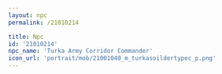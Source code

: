 ```yaml
---
layout: npc
permalink: /21010214

title: Npc
id: '21010214'
npc_name: 'Turka Army Corridor Commander'
icon_url: 'portrait/mob/21001040_m_turkasoildertypec_p.png'
---
```

